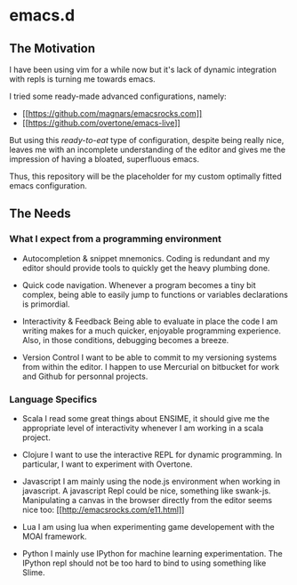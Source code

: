 emacs.d
=======

The Motivation
--------------
I have been using vim for a while now but it's lack of dynamic integration with
repls is turning me towards emacs.

I tried some ready-made advanced configurations, namely: 
* [[https://github.com/magnars/emacsrocks.com]]
* [[https://github.com/overtone/emacs-live]]

But using this *ready-to-eat* type of configuration, despite being really nice,
leaves me with an incomplete understanding of the editor and gives me the
impression of having a bloated, superfluous emacs.

Thus, this repository will be the placeholder for my custom optimally fitted
emacs configuration.


The Needs
---------

### What I expect from a programming environment

* Autocompletion & snippet mnemonics.
  Coding is redundant and my editor should provide tools to quickly get the
heavy plumbing done.

* Quick code navigation.
  Whenever a program becomes a tiny bit complex, being able to easily jump to
functions or variables declarations is primordial.

* Interactivity & Feedback
  Being able to evaluate in place the code I am writing makes for a much
quicker, enjoyable programming experience. Also, in those conditions, debugging 
becomes a breeze.

* Version Control 
  I want to be able to commit to my versioning systems from within the editor. I
happen to use Mercurial on bitbucket for work and Github for personnal
projects. 


### Language Specifics

* Scala
  I read some great things about ENSIME, it should give me the appropriate
level of interactivity whenever I am working in a scala project.

* Clojure
  I want to use the interactive REPL for dynamic programming. In particular, I want
to experiment with Overtone.

* Javascript
  I am mainly using the node.js environment when working in javascript. A
javascript Repl could be nice, something like swank-js. Manipulating a canvas
in the browser directly from the editor seems nice too: 
[[http://emacsrocks.com/e11.html]]

* Lua
  I am using lua when experimenting game developement with the MOAI framework. 

* Python
  I mainly use IPython for machine learning experimentation. The IPython repl
should not be too hard to bind to using something like Slime.


